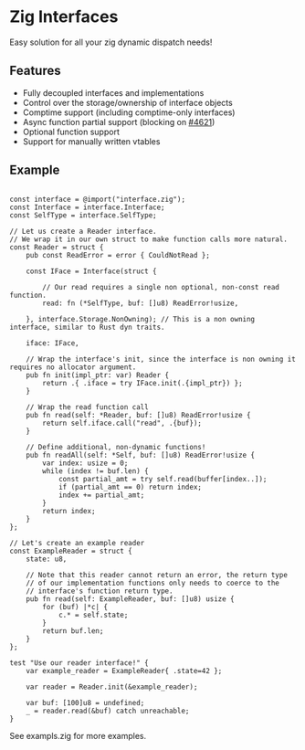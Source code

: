 # Zig Interfaces
Easy solution for all your zig dynamic dispatch needs!

## Features
- Fully decoupled interfaces and implementations
- Control over the storage/ownership of interface objects
- Comptime support (including comptime-only interfaces)
- Async function partial support (blocking on [#4621](https://github.com/ziglang/zig/issues/4621))
- Optional function support
- Support for manually written vtables

## Example

```zig

const interface = @import("interface.zig");
const Interface = interface.Interface;
const SelfType = interface.SelfType;

// Let us create a Reader interface.
// We wrap it in our own struct to make function calls more natural.
const Reader = struct {
    pub const ReadError = error { CouldNotRead };

    const IFace = Interface(struct {

        // Our read requires a single non optional, non-const read function.
        read: fn (*SelfType, buf: []u8) ReadError!usize,

    }, interface.Storage.NonOwning); // This is a non owning interface, similar to Rust dyn traits.

    iface: IFace,

    // Wrap the interface's init, since the interface is non owning it requires no allocator argument.
    pub fn init(impl_ptr: var) Reader {
        return .{ .iface = try IFace.init(.{impl_ptr}) };
    }

    // Wrap the read function call
    pub fn read(self: *Reader, buf: []u8) ReadError!usize {
        return self.iface.call("read", .{buf});
    }

    // Define additional, non-dynamic functions!
    pub fn readAll(self: *Self, buf: []u8) ReadError!usize {
        var index: usize = 0;
        while (index != buf.len) {
            const partial_amt = try self.read(buffer[index..]);
            if (partial_amt == 0) return index;
            index += partial_amt;
        }
        return index;
    }
};

// Let's create an example reader
const ExampleReader = struct {
    state: u8,

    // Note that this reader cannot return an error, the return type
    // of our implementation functions only needs to coerce to the
    // interface's function return type.
    pub fn read(self: ExampleReader, buf: []u8) usize {
        for (buf) |*c| {
            c.* = self.state;
        }
        return buf.len;
    }
};

test "Use our reader interface!" {
    var example_reader = ExampleReader{ .state=42 };

    var reader = Reader.init(&example_reader);

    var buf: [100]u8 = undefined;
    _ = reader.read(&buf) catch unreachable;
}

```

See exampls.zig for more examples.